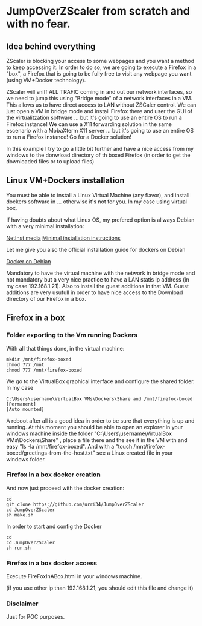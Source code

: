 # JumpOverZScaler from scratch and with no fear.

## Idea behind everything

ZScaler is blocking your access to some webpages and you want a method to keep accessing it. In order to do so, we are going to execute a Firefox in a "box", a Firefox that is going to be fully free to visit any webpage you want (using VM+Docker technology). 

ZScaler will sniff ALL TRAFIC coming in and out our network interfaces, so we need to jump this using "Bridge mode" of a network interfaces in a VM. This allows us to have direct access to LAN without ZSCaler control. We can just open a VM in bridge mode and install Firefox there and user the GUI of the virtualitzation software ... but it's going to use an entire OS to run a Firefox instance! We can use a X11 forwarding solution in the same escenario with a MobaXterm X11 server ... but it's going to use an entire OS to run a Firefox instance! Go for a Docker solution!

In this example I try to go a little bit further and have a nice access from my windows to the donwload directory of th boxed Firefox (in order to get the downloaded files or to upload files)

## Linux VM+Dockers installation

You must be able to install a Linux Virtual Machine (any flavor), and install dockers software in ... otherwise it's not for you. In my case using virtual box.

If having doubts about what Linux OS, my prefered option is allways Debian with a very minimal installation:

[NetInst media](https://www.debian.org/CD/netinst/)
[Minimal installation instructions](https://www.howtoforge.com/tutorial/debian-minimal-server/)

Let me give you also the official installation guide for dockers on Debian

[Docker on Debian](https://docs.docker.com/engine/install/debian)

Mandatory to have the virtual machine with the network in bridge mode and not mandatory but a very nice practice to have a LAN statis ip address (in my case 192.168.1.21). Also to install the guest additions in that VM. Guest additions are very usufull in order to have nice access to the Download directory of our Firefox in a box.

## Firefox in a box

### Folder exporting to the Vm running Dockers

With all that things done, in the virtual machine:
```
mkdir /mnt/firefox-boxed
chmod 777 /mnt
chmod 777 /mnt/firefox-boxed
```
We go to the VirtualBox graphical interface and configure the shared folder. In my case
```
C:\Users\username\VirtualBox VMs\Dockers\Share and /mnt/firefox-boxed
[Permanent]
[Auto mounted]
```
A reboot after all is a good idea in order to be sure that everything is up and running. At this moment you should be able to open an explorer in your windows machine inside the folder "C:\Users\username\VirtualBox VMs\Dockers\Share" , place a file there and the see it in the VM with and easy "ls -la /mnt/firefox-boxed". And with a "touch /mnt/firefox-boxed/greetings-from-the-host.txt" see a Linux created file in your windows folder.

### Firefox in a box docker creation

And now just proceed with the docker creation:
```
cd
git clone https://github.com/urri34/JumpOverZScaler
cd JumpOverZScaler
sh make.sh
```
In order to start and config the Docker
```
cd
cd JumpOverZScaler
sh run.sh
```
### Firefox in a box docker access
Execute FireFoxInABox.html in your windows machine.

(if you use other ip than 192.168.1.21, you should edit this file and change it)
### Disclaimer
Just for POC purposes.
